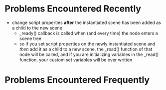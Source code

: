 # Problems Encountered Recently
- change script properties **after** the instantiated scene has been added as a child to the new scene
    - _ready() callback is called when (and every time) the node enters a scene tree
    - so if you set script properties on the newly instantiated scene and *then* add it as a child to a new scene, the _read() function of that node will be called, and if you are initializing variables in the _read() function, your custom set variables will be over written

# Problems Encountered Frequently